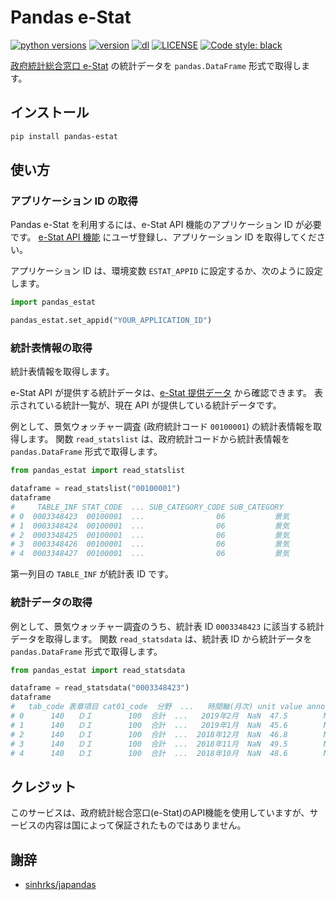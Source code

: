 # Pandas e-Stat

[![python versions](https://img.shields.io/pypi/pyversions/pandas-estat.svg)](https://pypi.org/project/pandas-estat/)
[![version](https://img.shields.io/pypi/v/pandas-estat.svg)](https://pypi.org/project/pandas-estat/)
[![dl](https://img.shields.io/pypi/dm/pandas_estat)](https://pypi.org/project/pandas_estat/)
[![LICENSE](https://img.shields.io/github/license/simaki/pandas-estat)](LICENSE)
[![Code style: black](https://img.shields.io/badge/code%20style-black-000000.svg)](https://github.com/psf/black)
<!-- [![build status](https://travis-ci.com/simaki/pandas-estat.svg?branch=master)](https://travis-ci.com/simaki/pands-estat) -->
<!-- [![codecov](https://codecov.io/gh/simaki/pandas_estat/branch/master/graph/badge.svg)](https://codecov.io/gh/simaki/pandas_estat) -->

[政府統計総合窓口 e-Stat](https://www.e-stat.go.jp/) の統計データを `pandas.DataFrame` 形式で取得します。

## インストール

```sh
pip install pandas-estat
```

## 使い方

### アプリケーション ID の取得

Pandas e-Stat を利用するには、e-Stat API 機能のアプリケーション ID が必要です。
[e-Stat API 機能](https://www.e-stat.go.jp/api/) にユーザ登録し、アプリケーション ID を取得してください。

アプリケーション ID は、環境変数 `ESTAT_APPID` に設定するか、次のように設定します。

```python
import pandas_estat

pandas_estat.set_appid("YOUR_APPLICATION_ID")
```

### 統計表情報の取得

統計表情報を取得します。

e-Stat API が提供する統計データは、[e-Stat 提供データ](https://www.e-stat.go.jp/api/api-info/api-data) から確認できます。
表示されている統計一覧が、現在 API が提供している統計データです。

<!-- screen shot -->

例として、景気ウォッチャー調査 (政府統計コード `00100001`) の統計表情報を取得します。
関数 `read_statslist` は、政府統計コードから統計表情報を `pandas.DataFrame` 形式で取得します。

```python
from pandas_estat import read_statslist

dataframe = read_statslist("00100001")
dataframe
#     TABLE_INF STAT_CODE  ... SUB_CATEGORY_CODE SUB_CATEGORY
# 0  0003348423  00100001  ...                06           景気
# 1  0003348424  00100001  ...                06           景気
# 2  0003348425  00100001  ...                06           景気
# 3  0003348426  00100001  ...                06           景気
# 4  0003348427  00100001  ...                06           景気
```

第一列目の `TABLE_INF` が統計表 ID です。

### 統計データの取得

例として、景気ウォッチャー調査のうち、統計表 ID `0003348423` に該当する統計データを取得します。
関数 `read_statsdata` は、統計表 ID から統計データを `pandas.DataFrame` 形式で取得します。

```python
from pandas_estat import read_statsdata

dataframe = read_statsdata("0003348423")
dataframe
#   tab_code 表章項目 cat01_code  分野  ...   時間軸(月次) unit value annotation
# 0      140   ＤＩ        100  合計  ...   2019年2月  NaN  47.5        NaN
# 1      140   ＤＩ        100  合計  ...   2019年1月  NaN  45.6        NaN
# 2      140   ＤＩ        100  合計  ...  2018年12月  NaN  46.8        NaN
# 3      140   ＤＩ        100  合計  ...  2018年11月  NaN  49.5        NaN
# 4      140   ＤＩ        100  合計  ...  2018年10月  NaN  48.6        NaN
```

## クレジット

このサービスは、政府統計総合窓口(e-Stat)のAPI機能を使用していますが、サービスの内容は国によって保証されたものではありません。

## 謝辞

* [sinhrks/japandas](https://github.com/sinhrks/japandas)
